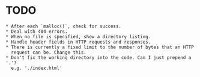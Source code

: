 # TODO

    * After each `malloc()`, check for success.
    * Deal with 404 errors.
    * When no file is specified, show a directory listing.
    * Handle header fields in HTTP requests and responses.
    * There is currently a fixed limit to the number of bytes that an HTTP
      request can be. Change this.
    * Don't fix the working directory into the code. Can I just prepend a '.'?
      e.g. './index.html'

